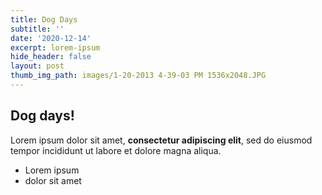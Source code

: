 ```yaml
---
title: Dog Days
subtitle: ''
date: '2020-12-14'
excerpt: lorem-ipsum
hide_header: false
layout: post
thumb_img_path: images/1-20-2013 4-39-03 PM 1536x2048.JPG
---
```

## Dog days!

Lorem ipsum dolor sit amet, **consectetur adipiscing elit**, sed do eiusmod tempor incididunt ut labore et dolore magna aliqua.

- Lorem ipsum
- dolor sit amet